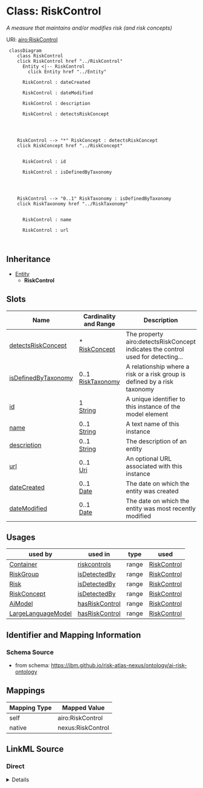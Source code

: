 

# Class: RiskControl


_A measure that maintains and/or modifies risk (and risk concepts)_





URI: [airo:RiskControl](https://w3id.org/airo#RiskControl)






```mermaid
 classDiagram
    class RiskControl
    click RiskControl href "../RiskControl"
      Entity <|-- RiskControl
        click Entity href "../Entity"
      
      RiskControl : dateCreated
        
      RiskControl : dateModified
        
      RiskControl : description
        
      RiskControl : detectsRiskConcept
        
          
    
    
    RiskControl --> "*" RiskConcept : detectsRiskConcept
    click RiskConcept href "../RiskConcept"

        
      RiskControl : id
        
      RiskControl : isDefinedByTaxonomy
        
          
    
    
    RiskControl --> "0..1" RiskTaxonomy : isDefinedByTaxonomy
    click RiskTaxonomy href "../RiskTaxonomy"

        
      RiskControl : name
        
      RiskControl : url
        
      
```





## Inheritance
* [Entity](Entity.md)
    * **RiskControl**



## Slots

| Name | Cardinality and Range | Description | Inheritance |
| ---  | --- | --- | --- |
| [detectsRiskConcept](detectsRiskConcept.md) | * <br/> [RiskConcept](RiskConcept.md) | The property airo:detectsRiskConcept indicates the control used for detecting... | direct |
| [isDefinedByTaxonomy](isDefinedByTaxonomy.md) | 0..1 <br/> [RiskTaxonomy](RiskTaxonomy.md) | A relationship where a risk or a risk group is defined by a risk taxonomy | direct |
| [id](id.md) | 1 <br/> [String](String.md) | A unique identifier to this instance of the model element | [Entity](Entity.md) |
| [name](name.md) | 0..1 <br/> [String](String.md) | A text name of this instance | [Entity](Entity.md) |
| [description](description.md) | 0..1 <br/> [String](String.md) | The description of an entity | [Entity](Entity.md) |
| [url](url.md) | 0..1 <br/> [Uri](Uri.md) | An optional URL associated with this instance | [Entity](Entity.md) |
| [dateCreated](dateCreated.md) | 0..1 <br/> [Date](Date.md) | The date on which the entity was created | [Entity](Entity.md) |
| [dateModified](dateModified.md) | 0..1 <br/> [Date](Date.md) | The date on which the entity was most recently modified | [Entity](Entity.md) |





## Usages

| used by | used in | type | used |
| ---  | --- | --- | --- |
| [Container](Container.md) | [riskcontrols](riskcontrols.md) | range | [RiskControl](RiskControl.md) |
| [RiskGroup](RiskGroup.md) | [isDetectedBy](isDetectedBy.md) | range | [RiskControl](RiskControl.md) |
| [Risk](Risk.md) | [isDetectedBy](isDetectedBy.md) | range | [RiskControl](RiskControl.md) |
| [RiskConcept](RiskConcept.md) | [isDetectedBy](isDetectedBy.md) | range | [RiskControl](RiskControl.md) |
| [AiModel](AiModel.md) | [hasRiskControl](hasRiskControl.md) | range | [RiskControl](RiskControl.md) |
| [LargeLanguageModel](LargeLanguageModel.md) | [hasRiskControl](hasRiskControl.md) | range | [RiskControl](RiskControl.md) |






## Identifier and Mapping Information







### Schema Source


* from schema: https://ibm.github.io/risk-atlas-nexus/ontology/ai-risk-ontology




## Mappings

| Mapping Type | Mapped Value |
| ---  | ---  |
| self | airo:RiskControl |
| native | nexus:RiskControl |







## LinkML Source

<!-- TODO: investigate https://stackoverflow.com/questions/37606292/how-to-create-tabbed-code-blocks-in-mkdocs-or-sphinx -->

### Direct

<details>
```yaml
name: RiskControl
description: A measure that maintains and/or modifies risk (and risk concepts)
from_schema: https://ibm.github.io/risk-atlas-nexus/ontology/ai-risk-ontology
is_a: Entity
slots:
- detectsRiskConcept
- isDefinedByTaxonomy
class_uri: airo:RiskControl

```
</details>

### Induced

<details>
```yaml
name: RiskControl
description: A measure that maintains and/or modifies risk (and risk concepts)
from_schema: https://ibm.github.io/risk-atlas-nexus/ontology/ai-risk-ontology
is_a: Entity
attributes:
  detectsRiskConcept:
    name: detectsRiskConcept
    description: The property airo:detectsRiskConcept indicates the control used for
      detecting risks, risk sources,  consequences, and impacts.
    from_schema: https://ibm.github.io/risk-atlas-nexus/ontology/ai-risk-ontology
    exact_mappings:
    - airo:detectsRiskConcept
    rank: 1000
    alias: detectsRiskConcept
    owner: RiskControl
    domain_of:
    - Risk
    - RiskControl
    inverse: isDetectedBy
    range: RiskConcept
    multivalued: true
    inlined: false
  isDefinedByTaxonomy:
    name: isDefinedByTaxonomy
    description: A relationship where a risk or a risk group is defined by a risk
      taxonomy
    from_schema: https://ibm.github.io/risk-atlas-nexus/ontology/ai-risk-ontology
    rank: 1000
    slot_uri: schema:isPartOf
    alias: isDefinedByTaxonomy
    owner: RiskControl
    domain_of:
    - RiskGroup
    - Risk
    - RiskControl
    - Action
    range: RiskTaxonomy
  id:
    name: id
    description: A unique identifier to this instance of the model element. Example
      identifiers include UUID, URI, URN, etc.
    from_schema: https://ibm.github.io/risk-atlas-nexus/ontology/ai-risk-ontology
    rank: 1000
    slot_uri: schema:identifier
    identifier: true
    alias: id
    owner: RiskControl
    domain_of:
    - Entity
    range: string
    required: true
  name:
    name: name
    description: A text name of this instance.
    from_schema: https://ibm.github.io/risk-atlas-nexus/ontology/ai-risk-ontology
    rank: 1000
    slot_uri: schema:name
    alias: name
    owner: RiskControl
    domain_of:
    - Entity
    range: string
  description:
    name: description
    description: The description of an entity
    from_schema: https://ibm.github.io/risk-atlas-nexus/ontology/ai-risk-ontology
    rank: 1000
    slot_uri: schema:description
    alias: description
    owner: RiskControl
    domain_of:
    - Entity
    range: string
  url:
    name: url
    description: An optional URL associated with this instance.
    from_schema: https://ibm.github.io/risk-atlas-nexus/ontology/ai-risk-ontology
    rank: 1000
    slot_uri: schema:url
    alias: url
    owner: RiskControl
    domain_of:
    - Entity
    range: uri
  dateCreated:
    name: dateCreated
    description: The date on which the entity was created.
    from_schema: https://ibm.github.io/risk-atlas-nexus/ontology/ai-risk-ontology
    rank: 1000
    slot_uri: schema:dateCreated
    alias: dateCreated
    owner: RiskControl
    domain_of:
    - Entity
    range: date
    required: false
  dateModified:
    name: dateModified
    description: The date on which the entity was most recently modified.
    from_schema: https://ibm.github.io/risk-atlas-nexus/ontology/ai-risk-ontology
    rank: 1000
    slot_uri: schema:dateModified
    alias: dateModified
    owner: RiskControl
    domain_of:
    - Entity
    range: date
    required: false
class_uri: airo:RiskControl

```
</details>